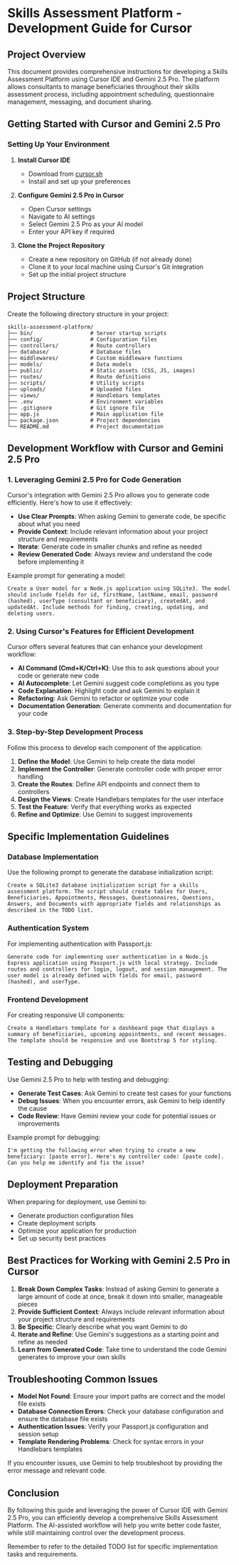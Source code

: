 # Skills Assessment Platform - Development Guide for Cursor

## Project Overview

This document provides comprehensive instructions for developing a Skills Assessment Platform using Cursor IDE and Gemini 2.5 Pro. The platform allows consultants to manage beneficiaries throughout their skills assessment process, including appointment scheduling, questionnaire management, messaging, and document sharing.

## Getting Started with Cursor and Gemini 2.5 Pro

### Setting Up Your Environment

1. **Install Cursor IDE**

   - Download from [cursor.sh](https://cursor.sh)
   - Install and set up your preferences

2. **Configure Gemini 2.5 Pro in Cursor**

   - Open Cursor settings
   - Navigate to AI settings
   - Select Gemini 2.5 Pro as your AI model
   - Enter your API key if required

3. **Clone the Project Repository**
   - Create a new repository on GitHub (if not already done)
   - Clone it to your local machine using Cursor's Git integration
   - Set up the initial project structure

## Project Structure

Create the following directory structure in your project:

```
skills-assessment-platform/
├── bin/                  # Server startup scripts
├── config/               # Configuration files
├── controllers/          # Route controllers
├── database/             # Database files
├── middlewares/          # Custom middleware functions
├── models/               # Data models
├── public/               # Static assets (CSS, JS, images)
├── routes/               # Route definitions
├── scripts/              # Utility scripts
├── uploads/              # Uploaded files
├── views/                # Handlebars templates
├── .env                  # Environment variables
├── .gitignore            # Git ignore file
├── app.js                # Main application file
├── package.json          # Project dependencies
└── README.md             # Project documentation
```

## Development Workflow with Cursor and Gemini 2.5 Pro

### 1. Leveraging Gemini 2.5 Pro for Code Generation

Cursor's integration with Gemini 2.5 Pro allows you to generate code efficiently. Here's how to use it effectively:

- **Use Clear Prompts**: When asking Gemini to generate code, be specific about what you need
- **Provide Context**: Include relevant information about your project structure and requirements
- **Iterate**: Generate code in smaller chunks and refine as needed
- **Review Generated Code**: Always review and understand the code before implementing it

Example prompt for generating a model:

```
Create a User model for a Node.js application using SQLite3. The model should include fields for id, firstName, lastName, email, password (hashed), userType (consultant or beneficiary), createdAt, and updatedAt. Include methods for finding, creating, updating, and deleting users.
```

### 2. Using Cursor's Features for Efficient Development

Cursor offers several features that can enhance your development workflow:

- **AI Command (Cmd+K/Ctrl+K)**: Use this to ask questions about your code or generate new code
- **AI Autocomplete**: Let Gemini suggest code completions as you type
- **Code Explanation**: Highlight code and ask Gemini to explain it
- **Refactoring**: Ask Gemini to refactor or optimize your code
- **Documentation Generation**: Generate comments and documentation for your code

### 3. Step-by-Step Development Process

Follow this process to develop each component of the application:

1. **Define the Model**: Use Gemini to help create the data model
2. **Implement the Controller**: Generate controller code with proper error handling
3. **Create the Routes**: Define API endpoints and connect them to controllers
4. **Design the Views**: Create Handlebars templates for the user interface
5. **Test the Feature**: Verify that everything works as expected
6. **Refine and Optimize**: Use Gemini to suggest improvements

## Specific Implementation Guidelines

### Database Implementation

Use the following prompt to generate the database initialization script:

```
Create a SQLite3 database initialization script for a skills assessment platform. The script should create tables for Users, Beneficiaries, Appointments, Messages, Questionnaires, Questions, Answers, and Documents with appropriate fields and relationships as described in the TODO list.
```

### Authentication System

For implementing authentication with Passport.js:

```
Generate code for implementing user authentication in a Node.js Express application using Passport.js with local strategy. Include routes and controllers for login, logout, and session management. The user model is already defined with fields for email, password (hashed), and userType.
```

### Frontend Development

For creating responsive UI components:

```
Create a Handlebars template for a dashboard page that displays a summary of beneficiaries, upcoming appointments, and recent messages. The template should be responsive and use Bootstrap 5 for styling.
```

## Testing and Debugging

Use Gemini 2.5 Pro to help with testing and debugging:

- **Generate Test Cases**: Ask Gemini to create test cases for your functions
- **Debug Issues**: When you encounter errors, ask Gemini to help identify the cause
- **Code Review**: Have Gemini review your code for potential issues or improvements

Example prompt for debugging:

```
I'm getting the following error when trying to create a new beneficiary: [paste error]. Here's my controller code: [paste code]. Can you help me identify and fix the issue?
```

## Deployment Preparation

When preparing for deployment, use Gemini to:

- Generate production configuration files
- Create deployment scripts
- Optimize your application for production
- Set up security best practices

## Best Practices for Working with Gemini 2.5 Pro in Cursor

1. **Break Down Complex Tasks**: Instead of asking Gemini to generate a large amount of code at once, break it down into smaller, manageable pieces
2. **Provide Sufficient Context**: Always include relevant information about your project structure and requirements
3. **Be Specific**: Clearly describe what you want Gemini to do
4. **Iterate and Refine**: Use Gemini's suggestions as a starting point and refine as needed
5. **Learn from Generated Code**: Take time to understand the code Gemini generates to improve your own skills

## Troubleshooting Common Issues

- **Model Not Found**: Ensure your import paths are correct and the model file exists
- **Database Connection Errors**: Check your database configuration and ensure the database file exists
- **Authentication Issues**: Verify your Passport.js configuration and session setup
- **Template Rendering Problems**: Check for syntax errors in your Handlebars templates

If you encounter issues, use Gemini to help troubleshoot by providing the error message and relevant code.

## Conclusion

By following this guide and leveraging the power of Cursor IDE with Gemini 2.5 Pro, you can efficiently develop a comprehensive Skills Assessment Platform. The AI-assisted workflow will help you write better code faster, while still maintaining control over the development process.

Remember to refer to the detailed TODO list for specific implementation tasks and requirements.
